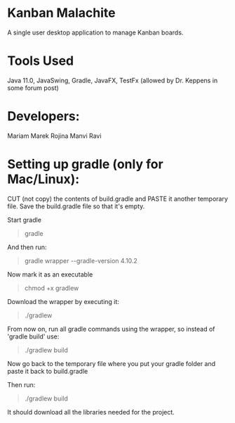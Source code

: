 # Kanban Malachite

A single user desktop application to manage Kanban boards.

# Tools Used

Java 11.0, JavaSwing, Gradle, JavaFX, TestFx (allowed by Dr. Keppens in some forum post)

# Developers:

Mariam Marek Rojina Manvi Ravi

# Setting up gradle (only for Mac/Linux):

CUT (not copy) the contents of build.gradle and PASTE it another temporary file.
Save the build.gradle file so that it's empty.

Start gradle

> gradle

And then run:

> gradle wrapper --gradle-version 4.10.2

Now mark it as an executable

> chmod +x gradlew

Download the wrapper by executing it:

> ./gradlew

From now on, run all gradle commands using the wrapper, so instead of 'gradle build'
use:

> ./gradlew build

Now go back to the temporary file where you put your gradle folder and paste it back
to build.gradle

Then run:

> ./gradlew build

It should download all the libraries needed for the project.
